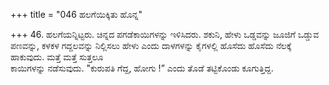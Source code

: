 +++
title = "046 ಹಲಗೆಯಿಕ್ಕಿತು ಹೊನ್ನ"

+++
46. ಹಲಗೆಯನ್ನಿಟ್ಟರು. ಚಿನ್ನದ ಪಗಡೆಕಾಯಿಗಳನ್ನು ಇಳಿಸಿದರು. ಶಕುನಿ, ಹೇಳು ಒಡ್ಡವನ್ನು ಜೂಜಿಗೆ ಒಡ್ಡುವ ಪಣವನ್ನು, ಕಳಕಳ ಗದ್ದಲವನ್ನು ನಿಲ್ಲಿಸಲು ಹೇಳು ಎಂದು ದಾಳಗಳನ್ನು ಕೈಗಳಲ್ಲಿ ಹೊಸೆದು ಹೊಸೆದು ನೆಲಕ್ಕೆ ಹಾಕುವುದು. ಮತ್ತೆ ಮತ್ತೆ ಸುತ್ತಲೂ   
ಕಾಯಿಗಳನ್ನು ನಡೆಸುವುದು. "ಕುರುಪತಿ ಗೆದ್ದ, ಹೋಗು !” ಎಂದು ತೊಡೆ ತಟ್ಟಿಕೊಂಡು ಕೂಗುತ್ತಿದ್ದ.